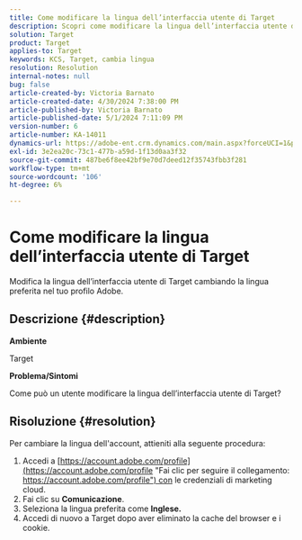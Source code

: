 ```yaml
---
title: Come modificare la lingua dell’interfaccia utente di Target
description: Scopri come modificare la lingua dell’interfaccia utente di Target.
solution: Target
product: Target
applies-to: Target
keywords: KCS, Target, cambia lingua
resolution: Resolution
internal-notes: null
bug: false
article-created-by: Victoria Barnato
article-created-date: 4/30/2024 7:38:00 PM
article-published-by: Victoria Barnato
article-published-date: 5/1/2024 7:11:09 PM
version-number: 6
article-number: KA-14011
dynamics-url: https://adobe-ent.crm.dynamics.com/main.aspx?forceUCI=1&pagetype=entityrecord&etn=knowledgearticle&id=c74b8625-2907-ef11-9f8a-6045bd0a08d9
exl-id: 3e2ea20c-73c1-477b-a59d-1f13d0aa3f32
source-git-commit: 487be6f8ee42bf9e70d7deed12f35743fbb3f281
workflow-type: tm+mt
source-wordcount: '106'
ht-degree: 6%

---
```


# Come modificare la lingua dell’interfaccia utente di Target


Modifica la lingua dell’interfaccia utente di Target cambiando la lingua preferita nel tuo profilo Adobe.

## Descrizione {#description}


<b>Ambiente</b>

Target



<b>Problema/Sintomi</b>

Come può un utente modificare la lingua dell’interfaccia utente di Target?


## Risoluzione {#resolution}




Per cambiare la lingua dell&#39;account, attieniti alla seguente procedura:

1. Accedi a [https://account.adobe.com/profile](https://account.adobe.com/profile "Fai clic per seguire il collegamento: https://account.adobe.com/profile") con le credenziali di marketing cloud.
2. Fai clic su <b>Comunicazione</b>.
3. Seleziona la lingua preferita come <b>Inglese.</b>
4. Accedi di nuovo a Target dopo aver eliminato la cache del browser e i cookie.

